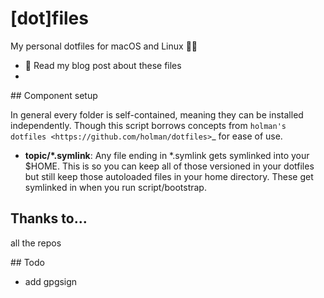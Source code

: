 # [dot]files

My personal dotfiles for macOS and Linux 👨‍💻

- 📖 Read my blog post about these files
-

## Component setup

In general every folder is self-contained, meaning they can be installed independently. Though this script borrows concepts from `holman's dotfiles <https://github.com/holman/dotfiles>`\_ for ease of use.

- **topic/\*.symlink**: Any file ending in \*.symlink gets symlinked into your \$HOME. This is so you can keep all of those versioned in your dotfiles but still keep those autoloaded files in your home directory. These get symlinked in when you run script/bootstrap.

## Thanks to...

all the repos

## Todo

- add gpgsign
